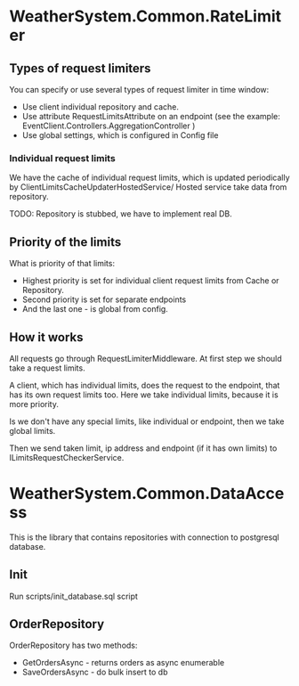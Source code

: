 # WeatherSystem.Common.RateLimiter

## Types of request limiters

You can specify or use several types of request limiter in time window:
- Use client individual repository and cache.
- Use attribute RequestLimitsAttribute on an endpoint
  (see the example: EventClient.Controllers.AggregationController )
- Use global settings, which is configured in Config file

### Individual request limits

We have the cache of individual request limits, which is updated periodically by ClientLimitsCacheUpdaterHostedService/
Hosted service take data from repository.

TODO: Repository is stubbed, we have to implement real DB.

## Priority of the limits

What is priority of that limits:
- Highest priority is set for individual client request limits from Cache or Repository.
- Second priority is set for separate endpoints
- And the last one - is global from config.

## How it works

All requests go through RequestLimiterMiddleware. At first step we should take a request limits.

A client, which has individual limits, does the request to the endpoint, that has its 
own request limits too. Here we take individual limits, because it is more priority. 

Is we don't have any special limits, like individual or endpoint, then we take global limits.

Then we send taken limit, ip address and endpoint (if it has own limits) to  ILimitsRequestCheckerService.

# WeatherSystem.Common.DataAccess

This is the library that contains repositories with connection to postgresql database.

## Init

Run scripts/init_database.sql script

## OrderRepository 
OrderRepository has two methods:

- GetOrdersAsync - returns orders as async enumerable
- SaveOrdersAsync - do bulk insert to db
